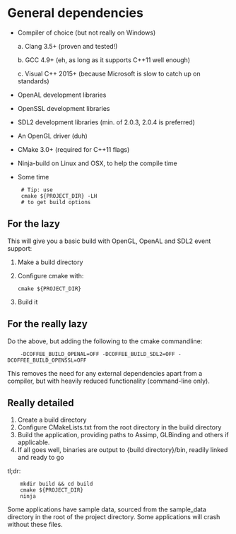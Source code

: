 General dependencies
====================
 - Compiler of choice (but not really on Windows)

     a. Clang 3.5+ (proven and tested!)
     
     b. GCC 4.9+ (eh, as long as it supports C++11 well enough)
     
     c. Visual C++ 2015+ (because Microsoft is slow to catch up on standards)

 - OpenAL development libraries
 - OpenSSL development libraries
 - SDL2 development libraries (min. of 2.0.3, 2.0.4 is preferred)
 - An OpenGL driver (duh)
 - CMake 3.0+ (required for C++11 flags)
 - Ninja-build on Linux and OSX, to help the compile time
 - Some time

        # Tip: use
        cmake ${PROJECT_DIR} -LH
        # to get build options

For the lazy
-----------------------
This will give you a basic build with OpenGL, OpenAL and SDL2 event support:
 1. Make a build directory
 2. Configure cmake with:
    
        cmake ${PROJECT_DIR}
 3. Build it

For the really lazy
------------------------------
Do the above, but adding the following to the cmake commandline:

        -DCOFFEE_BUILD_OPENAL=OFF -DCOFFEE_BUILD_SDL2=OFF -DCOFFEE_BUILD_OPENSSL=OFF

This removes the need for any external dependencies apart from a compiler, but with heavily reduced functionality (command-line only).

Really detailed
--------------------------

 1. Create a build directory
 2. Configure CMakeLists.txt from the root directory in the build directory
 3. Build the application, providing paths to Assimp, GLBinding and others if applicable.
 4. If all goes well, binaries are output to {build directory}/bin, readily linked and ready to go

tl;dr:

        mkdir build && cd build
        cmake ${PROJECT_DIR}
        ninja

Some applications have sample data, sourced from the sample_data directory in the root of the project directory. Some applications will crash without these files.
